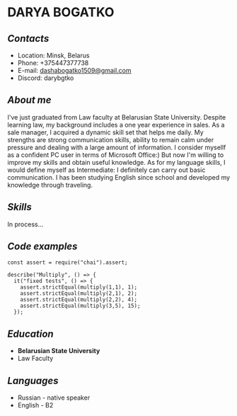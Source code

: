 # DARYA BOGATKO
## *Contacts*
* Location: Minsk, Belarus
* Phone: +375447377738
* E-mail: dashabogatko1509@gmail.com
* Discord: darybgtko 
## *About me*
I've just graduated from Law faculty at Belarusian State University. Despite learning law, my background includes a one year experience in sales. As a sale manager, I acquired a dynamic skill set that helps me daily. My strengths are strong communication skills, ability to remain calm under pressure and dealing with a large amount of information. I consider mysellf as a confident PC user in terms of Microsoft Office:) But now I'm willing to improve my skills and obtain useful knowledge. As for my language skills, I would define myself as Intermediate: I definitely can carry out basic communication. I has been studying English since school and developed my knowledge through traveling.
## *Skills*
In process...
## *Code examples*
```
const assert = require("chai").assert;

describe("Multiply", () => {
  it("fixed tests", () => {
    assert.strictEqual(multiply(1,1), 1);
    assert.strictEqual(multiply(2,1), 2);
    assert.strictEqual(multiply(2,2), 4);
    assert.strictEqual(multiply(3,5), 15);   
  });
  ```
  ## *Education*
  * **Belarusian State University**   
  * Law Faculty
  ## *Languages*
* Russian - native speaker
* English - B2 
